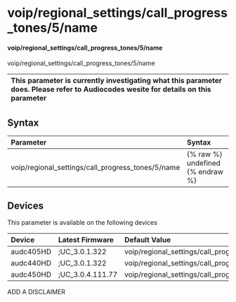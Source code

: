 ﻿---
description: voip/regional_settings/call_progress_tones/5/name
search: false
---

# voip/regional_settings/call_progress_tones/5/name

#### voip/regional_settings/call_progress_tones/5/name

voip/regional_settings/call_progress_tones/5/name


| This parameter is currently investigating what this parameter does. Please refer to Audiocodes wesite for details on this parameter | 
| :--- |

## Syntax
| Parameter | Syntax |
| :--- | :--- |
|voip/regional_settings/call_progress_tones/5/name | {% raw %} undefined {% endraw %}|

## Devices
This parameter is available on the following devices

| Device | Latest Firmware | Default Value |
|:---|:---|:---|
| audc405HD | ;UC_3.0.1.322 | voip/regional_settings/call_progress_tones/5/name=call_waiting_tone 
| audc440HD | ;UC_3.0.1.322 | voip/regional_settings/call_progress_tones/5/name=call_waiting_tone 
| audc450HD | ;UC_3.0.4.111.77 | voip/regional_settings/call_progress_tones/5/name=call_waiting_tone 

ADD A DISCLAIMER
